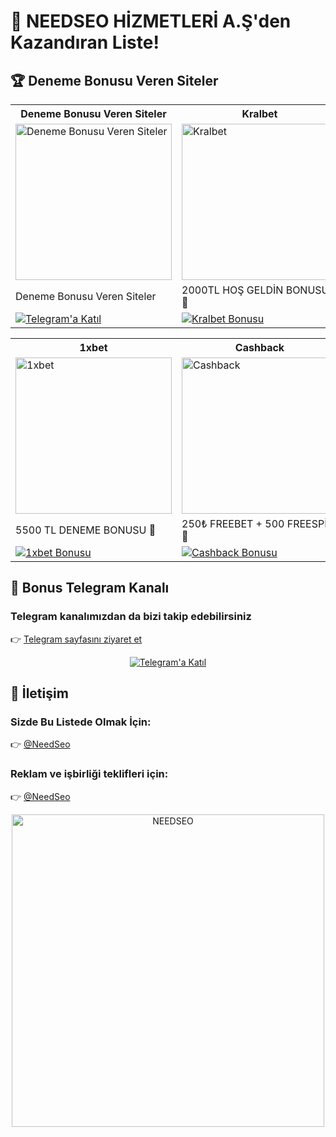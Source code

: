 <!-- Ana Başlık -->
<h1>🎰 NEEDSEO HİZMETLERİ A.Ş'den Kazandıran Liste!</h1>

<!-- Alt Başlık 1 -->
<h2>🏆 Deneme Bonusu Veren Siteler</h2>

<table>
  <tr>
    <th>Deneme Bonusu Veren Siteler</th>
    <th>Kralbet</th>
    <th>Onwin</th>
    <th>Sahabet</th>
    <th>Tipobet</th>
  </tr>
  <tr>
    <td>
      <a href="https://t.me/+yG5pKfqA0RtkMjY0" target="_blank">
        <img src="https://resmim.net/cdn/2025/06/14/T1T5Yn.jpg" width="250" alt="Deneme Bonusu Veren Siteler" />
      </a>
    </td>
    <td><a href="https://cutt.ly/KrQnVYMx" target="_blank"><img src="https://resmim.net/cdn/2025/06/14/T1NfO3.jpg" width="250" alt="Kralbet" /></a></td>
    <td><a href="https://cutt.ly/orbqkTFX" target="_blank"><img src="https://resmim.net/cdn/2025/06/01/Td5BpZ.jpg" width="250" alt="Onwin" /></a></td>
    <td><a href="https://cutt.ly/nrvXgVNa" target="_blank"><img src="https://resmim.net/cdn/2025/06/01/Td5It3.jpg" width="250" alt="Sahabet" /></a></td>
    <td><a href="https://cutt.ly/xrvbv2wY" target="_blank"><img src="https://resmim.net/cdn/2025/06/01/Td5w0c.jpg" width="250" alt="Tipobet" /></a></td>
  </tr>
  <tr>
    <td>Deneme Bonusu Veren Siteler</td>
    <td>2000TL HOŞ GELDİN BONUSU 🎁</td>
    <td>750 TL DENEME BONUSU 🎁</td>
    <td>1000 TL DENEME BONUSU 🎁</td>
    <td>750 TL DENEME BONUSU 🎁</td>
  </tr>
  <tr>
    <td>
      <a href="https://t.me/+yG5pKfqA0RtkMjY0" target="_blank">
        <img src="https://img.shields.io/badge/Telegram_-_Katıl-0088cc?style=for-the-badge&logo=telegram&logoColor=white" alt="Telegram'a Katıl" />
      </a>
    </td>
    <td><a href="https://cutt.ly/KrQnVYMx" target="_blank"><img src="https://img.shields.io/badge/Bonusu_Al-Hemen_Tıkla-FFD700?style=for-the-badge&logoColor=black" alt="Kralbet Bonusu" /></a></td>
    <td><a href="https://cutt.ly/orbqkTFX" target="_blank"><img src="https://img.shields.io/badge/Bonusu_Al-Hemen_Tıkla-800080?style=for-the-badge&logoColor=white" alt="Onwin Bonusu" /></a></td>
    <td><a href="https://cutt.ly/nrvXgVNa" target="_blank"><img src="https://img.shields.io/badge/Bonusu_Al-Hemen_Tıkla-006400?style=for-the-badge&logoColor=white" alt="Sahabet Bonusu" /></a></td>
    <td><a href="https://cutt.ly/xrvbv2wY" target="_blank"><img src="https://img.shields.io/badge/Bonusu_Al-Hemen_Tıkla-32CD32?style=for-the-badge&logoColor=white" alt="Tipobet Bonusu" /></a></td>
  </tr>
</table>
<table>
  <tr>
    <th>1xbet</th>
    <th>Cashback</th>
    <th>Bizbet</th>
    <th>Festwin</th>
  </tr>
  <tr>
    <td><a href="http://shortlinkapp.com/1xbet" target="_blank"><img src="https://resmim.net/cdn/2025/06/01/Tdq5Sc.jpg" width="250" alt="1xbet" /></a></td>
    <td><a href="http://cshgir.xyz/10300_11426" target="_blank"><img src="https://resmim.net/cdn/2025/06/11/Toqzh2.jpg" width="250" alt="Cashback" /></a></td>
    <td><a href="https://refpa7480988.top/L?tag=d_4420769m_62079c_&site=4420769&ad=62079" target="_blank"><img src="https://resmim.net/cdn/2025/06/08/Tbkxd1.jpg" width="250" alt="Bizbet" /></a></td>
    <td><a href="https://t2m.co/useradsfest" target="_blank"><img src="https://resmim.net/cdn/2025/06/04/TgpDEn.jpg" width="250" alt="Festwin" /></a></td>
  </tr>
  <tr>
    <td>5500 TL DENEME BONUSU 🎁</td>
    <td>250₺ FREEBET + 500 FREESPİN 🎁</td>
    <td>%100 Hoşgeldin Bonusu 🎁 <br> 3000 TL</td>
    <td>%100 Hoşgeldin Bonusu 🎁 <br> 500 Free Spin</td>
  </tr>
  <tr>
    <td><a href="http://shortlinkapp.com/1xbet" target="_blank"><img src="https://img.shields.io/badge/Bonusu_Al-Hemen_Tıkla-007BFF?style=for-the-badge&logoColor=white" alt="1xbet Bonusu" /></a></td>
    <td><a href="http://cshgir.xyz/10300_11426" target="_blank"><img src="https://img.shields.io/badge/Bonusu_Al-Hemen_Tıkla-FFD700?style=for-the-badge&logoColor=black" alt="Cashback Bonusu" /></a></td>
    <td><a href="https://refpa7480988.top/L?tag=d_4420769m_62079c_&site=4420769&ad=62079" target="_blank"><img src="https://img.shields.io/badge/Bonusu_Al-Hemen_Tıkla-FF6600?style=for-the-badge&logoColor=white" alt="Bizbet Bonusu" /></a></td>
    <td><a href="https://t2m.co/useradsfest" target="_blank"><img src="https://img.shields.io/badge/Bonusu_Al-Hemen_Tıkla-007BFF?style=for-the-badge&logoColor=white" alt="Festwin Bonusu" /></a></td>
  </tr>
</table>

<!-- Alt Başlık 3 -->
<h2>📲 Bonus Telegram Kanalı</h2>

<h3>Telegram kanalımızdan da bizi takip edebilirsiniz</h3>
<p>
  👉 <a href="https://t.me/+yG5pKfqA0RtkMjY0">Telegram sayfasını ziyaret et</a>
</p>
<p align="center">
  <a href="https://t.me/+yG5pKfqA0RtkMjY0">
    <img src="https://i.ibb.co/wZn5d5kr/telegram.png" alt="Telegram'a Katıl" />
  </a>
</p>

<!-- Alt Başlık 4 -->
<h2>📩 İletişim</h2>

<h3>Sizde Bu Listede Olmak İçin:</h3>
<p>👉 <a href="https://t.me/NeedSeo">@NeedSeo</a></p>

<h3>Reklam ve işbirliği teklifleri için:</h3>
<p>👉 <a href="https://t.me/NeedSeo">@NeedSeo</a></p>

<p align="center">
  <a href="https://t.me/NeedSeo" target="_blank">
    <img src="https://resmim.net/cdn/2025/06/02/Tk6Hx8.jpg" width="500" alt="NEEDSEO" />
  </a>
</p>
